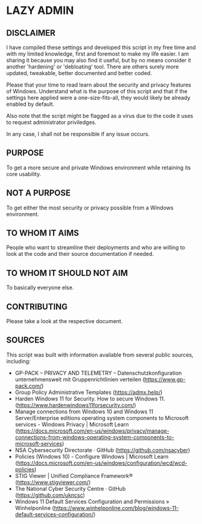 # LAZY ADMIN

## DISCLAIMER
I have compiled these settings and developed this script in my free time and with my limited knowledge, first and foremost to make my life easier. I am sharing it because you may also find it useful, but by no means consider it another 'hardening' or 'debloating' tool. There are others surely more updated, tweakable, better documented and better coded.

Please that your time to read learn about the security and privacy features of Windows. Understand what is the purpose of this script and that if the settings here applied were a one-size-fits-all, they would likely be already enabled by default.

Also note that the script might be flagged as a virus due to the code it uses to request administrator priviledges.

In any case, I shall not be responsible if any issue occurs.

## PURPOSE
To get a more secure and private Windows environment while retaining its core usability.

## NOT A PURPOSE
To get either the most security or privacy possible from a Windows environment.

## TO WHOM IT AIMS
People who want to streamline their deployments and who are willing to look at the code and their source documentation if needed.

## TO WHOM IT SHOULD NOT AIM
To basically everyone else.

## CONTRIBUTING
Please take a look at the respective document.

## SOURCES
This script was built with information available from several public sources, including:
- GP-PACK – PRIVACY AND TELEMETRY – Datenschutzkonfiguration unternehmensweit mit Gruppenrichtlinien verteilen (https://www.gp-pack.com/)
- Group Policy Administrative Templates (https://admx.help/)
- Harden Windows 11 for Security. How to secure Windows 11. (https://www.hardenwindows11forsecurity.com/)
- Manage connections from Windows 10 and Windows 11 Server/Enterprise editions operating system components to Microsoft services - Windows Privacy | Microsoft Learn (https://docs.microsoft.com/en-us/windows/privacy/manage-connections-from-windows-operating-system-components-to-microsoft-services)
- NSA Cybersecurity Directorate · GitHub (https://github.com/nsacyber)
- Policies (Windows 10) - Configure Windows | Microsoft Learn (https://docs.microsoft.com/en-us/windows/configuration/wcd/wcd-policies)
- STIG Viewer | Unified Compliance Framework® (https://www.stigviewer.com/)
- The National Cyber Security Centre · GitHub (https://github.com/ukncsc)
- Windows 11 Default Services Configuration and Permissions » Winhelponline (https://www.winhelponline.com/blog/windows-11-default-services-configuration/)

